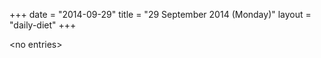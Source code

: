 +++
date = "2014-09-29"
title = "29 September 2014 (Monday)"
layout = "daily-diet"
+++


\<no entries\>

